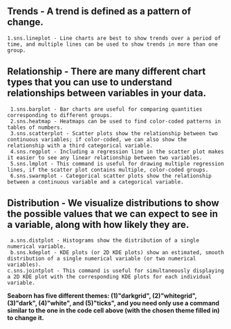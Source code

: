 ## Trends - A trend is defined as a pattern of change.
 ```
 1.sns.lineplot - Line charts are best to show trends over a period of time, and multiple lines can be used to show trends in more than one group.
 ```
## Relationship - There are many different chart types that you can use to understand relationships between variables in your data.
```
 1.sns.barplot - Bar charts are useful for comparing quantities corresponding to different groups.
 2.sns.heatmap - Heatmaps can be used to find color-coded patterns in tables of numbers.
 3.sns.scatterplot - Scatter plots show the relationship between two continuous variables; if color-coded, we can also show the relationship with a third categorical variable.
 4.sns.regplot - Including a regression line in the scatter plot makes it easier to see any linear relationship between two variables.
 5.sns.lmplot - This command is useful for drawing multiple regression lines, if the scatter plot contains multiple, color-coded groups.
 6.sns.swarmplot - Categorical scatter plots show the relationship between a continuous variable and a categorical variable.
 ```
## Distribution - We visualize distributions to show the possible values that we can expect to see in a variable, along with how likely they are.
```
 a.sns.distplot - Histograms show the distribution of a single numerical variable.
 b.sns.kdeplot - KDE plots (or 2D KDE plots) show an estimated, smooth distribution of a single numerical variable (or two numerical variables).
c.sns.jointplot - This command is useful for simultaneously displaying a 2D KDE plot with the corresponding KDE plots for each individual variable.
```
**Seaborn has five different themes: (1)"darkgrid", (2)"whitegrid", (3)"dark", (4)"white", and (5)"ticks", 
and you need only use a command similar to the one in the code cell above (with the chosen theme filled in) to change it.**
